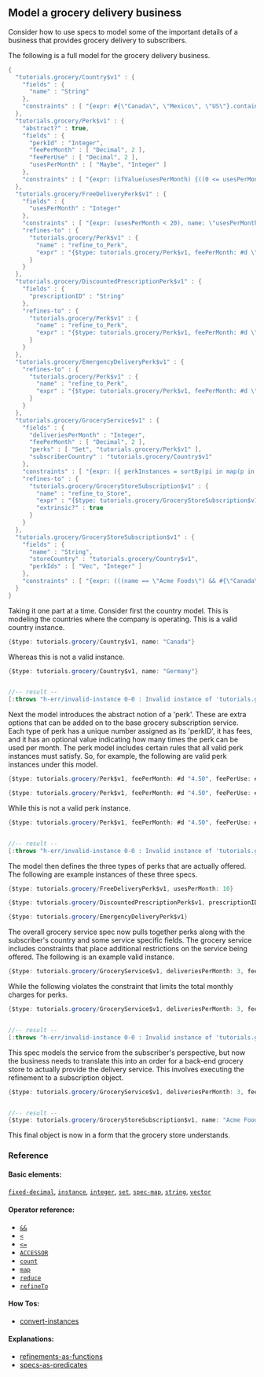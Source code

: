 <!---
  This markdown file was generated. Do not edit.
  -->

## Model a grocery delivery business

Consider how to use specs to model some of the important details of a business that provides grocery delivery to subscribers.

The following is a full model for the grocery delivery business.

```java
{
  "tutorials.grocery/Country$v1" : {
    "fields" : {
      "name" : "String"
    },
    "constraints" : [ "{expr: #{\"Canada\", \"Mexico\", \"US\"}.contains?(name), name: \"name_constraint\"}" ]
  },
  "tutorials.grocery/Perk$v1" : {
    "abstract?" : true,
    "fields" : {
      "perkId" : "Integer",
      "feePerMonth" : [ "Decimal", 2 ],
      "feePerUse" : [ "Decimal", 2 ],
      "usesPerMonth" : [ "Maybe", "Integer" ]
    },
    "constraints" : [ "{expr: (ifValue(usesPerMonth) {((0 <= usesPerMonth) && (usesPerMonth <= 999))} else {true}), name: \"usesPerMonth_limit\"}", "{expr: ((#d \"0.00\" <= feePerMonth) && (feePerMonth <= #d \"199.99\")), name: \"feePerMonth_limit\"}", "{expr: ((#d \"0.00\" <= feePerUse) && (feePerUse <= #d \"14.99\")), name: \"feePerUse_limit\"}" ]
  },
  "tutorials.grocery/FreeDeliveryPerk$v1" : {
    "fields" : {
      "usesPerMonth" : "Integer"
    },
    "constraints" : [ "{expr: (usesPerMonth < 20), name: \"usesPerMonth_limit\"}" ],
    "refines-to" : {
      "tutorials.grocery/Perk$v1" : {
        "name" : "refine_to_Perk",
        "expr" : "{$type: tutorials.grocery/Perk$v1, feePerMonth: #d \"2.99\", feePerUse: #d \"0.00\", perkId: 101, usesPerMonth: usesPerMonth}"
      }
    }
  },
  "tutorials.grocery/DiscountedPrescriptionPerk$v1" : {
    "fields" : {
      "prescriptionID" : "String"
    },
    "refines-to" : {
      "tutorials.grocery/Perk$v1" : {
        "name" : "refine_to_Perk",
        "expr" : "{$type: tutorials.grocery/Perk$v1, feePerMonth: #d \"3.99\", feePerUse: #d \"0.00\", perkId: 102}"
      }
    }
  },
  "tutorials.grocery/EmergencyDeliveryPerk$v1" : {
    "refines-to" : {
      "tutorials.grocery/Perk$v1" : {
        "name" : "refine_to_Perk",
        "expr" : "{$type: tutorials.grocery/Perk$v1, feePerMonth: #d \"0.00\", feePerUse: #d \"1.99\", perkId: 103, usesPerMonth: 2}"
      }
    }
  },
  "tutorials.grocery/GroceryService$v1" : {
    "fields" : {
      "deliveriesPerMonth" : "Integer",
      "feePerMonth" : [ "Decimal", 2 ],
      "perks" : [ "Set", "tutorials.grocery/Perk$v1" ],
      "subscriberCountry" : "tutorials.grocery/Country$v1"
    },
    "constraints" : [ "{expr: ({ perkInstances = sortBy(pi in map(p in perks)p.refineTo( tutorials.grocery/Perk$v1 ))pi.perkId; ((reduce( a = #d \"0.00\"; pi in perkInstances ) { (a + pi.feePerMonth) }) < #d \"6.00\") }), name: \"perk_sum\"}", "{expr: (perks.count() <= 2), name: \"perk_limit\"}", "{expr: ((#d \"5.99\" < feePerMonth) && (feePerMonth < #d \"12.99\")), name: \"feePerMonth_limit\"}" ],
    "refines-to" : {
      "tutorials.grocery/GroceryStoreSubscription$v1" : {
        "name" : "refine_to_Store",
        "expr" : "{$type: tutorials.grocery/GroceryStoreSubscription$v1, name: \"Acme Foods\", perkIds: map(p in sortBy(pi in map(p in perks)p.refineTo( tutorials.grocery/Perk$v1 ))pi.perkId)p.perkId, storeCountry: subscriberCountry}",
        "extrinsic?" : true
      }
    }
  },
  "tutorials.grocery/GroceryStoreSubscription$v1" : {
    "fields" : {
      "name" : "String",
      "storeCountry" : "tutorials.grocery/Country$v1",
      "perkIds" : [ "Vec", "Integer" ]
    },
    "constraints" : [ "{expr: (((name == \"Acme Foods\") && #{\"Canada\", \"Costa Rica\", \"US\"}.contains?(storeCountry.name)) || ((name == \"Good Foods\") && #{\"Mexico\", \"US\"}.contains?(storeCountry.name))), name: \"storeCountryServed\"}", "{expr: ((name == \"Acme Foods\") || (name == \"Good Foods\")), name: \"valid_stores\"}" ]
  }
}
```

Taking it one part at a time. Consider first the country model. This is modeling the countries where the company is operating. This is a valid country instance.

```java
{$type: tutorials.grocery/Country$v1, name: "Canada"}
```

Whereas this is not a valid instance.

```java
{$type: tutorials.grocery/Country$v1, name: "Germany"}


//-- result --
[:throws "h-err/invalid-instance 0-0 : Invalid instance of 'tutorials.grocery/Country$v1', violates constraints \"tutorials.grocery/Country$v1/name_constraint\""]
```

Next the model introduces the abstract notion of a 'perk'. These are extra options that can be added on to the base grocery subscription service. Each type of perk has a unique number assigned as its 'perkID', it has fees, and it has an optional value indicating how many times the perk can be used per month. The perk model includes certain rules that all valid perk instances must satisfy. So, for example, the following are valid perk instances under this model.

```java
{$type: tutorials.grocery/Perk$v1, feePerMonth: #d "4.50", feePerUse: #d "0.00", perkId: 1, usesPerMonth: 3}
```

```java
{$type: tutorials.grocery/Perk$v1, feePerMonth: #d "4.50", feePerUse: #d "1.40", perkId: 2}
```

While this is not a valid perk instance.

```java
{$type: tutorials.grocery/Perk$v1, feePerMonth: #d "4.50", feePerUse: #d "0.00", perkId: 1, usesPerMonth: 1000}


//-- result --
[:throws "h-err/invalid-instance 0-0 : Invalid instance of 'tutorials.grocery/Perk$v1', violates constraints \"tutorials.grocery/Perk$v1/usesPerMonth_limit\""]
```

The model then defines the three types of perks that are actually offered. The following are example instances of these three specs.

```java
{$type: tutorials.grocery/FreeDeliveryPerk$v1, usesPerMonth: 10}
```

```java
{$type: tutorials.grocery/DiscountedPrescriptionPerk$v1, prescriptionID: "ABC"}
```

```java
{$type: tutorials.grocery/EmergencyDeliveryPerk$v1}
```

The overall grocery service spec now pulls together perks along with the subscriber's country and some service specific fields. The grocery service includes constraints that place additional restrictions on the service being offered. The following is an example valid instance.

```java
{$type: tutorials.grocery/GroceryService$v1, deliveriesPerMonth: 3, feePerMonth: #d "9.99", perks: #{{$type: tutorials.grocery/FreeDeliveryPerk$v1, usesPerMonth: 1}}, subscriberCountry: {$type: tutorials.grocery/Country$v1, name: "Canada"}}
```

While the following violates the constraint that limits the total monthly charges for perks.

```java
{$type: tutorials.grocery/GroceryService$v1, deliveriesPerMonth: 3, feePerMonth: #d "9.99", perks: #{{$type: tutorials.grocery/DiscountedPrescriptionPerk$v1, prescriptionID: "XYZ:123"}, {$type: tutorials.grocery/FreeDeliveryPerk$v1, usesPerMonth: 1}}, subscriberCountry: {$type: tutorials.grocery/Country$v1, name: "Canada"}}


//-- result --
[:throws "h-err/invalid-instance 0-0 : Invalid instance of 'tutorials.grocery/GroceryService$v1', violates constraints \"tutorials.grocery/GroceryService$v1/perk_sum\""]
```

This spec models the service from the subscriber's perspective, but now the business needs to translate this into an order for a back-end grocery store to actually provide the delivery service. This involves executing the refinement to a subscription object.

```java
{$type: tutorials.grocery/GroceryService$v1, deliveriesPerMonth: 3, feePerMonth: #d "9.99", perks: #{{$type: tutorials.grocery/FreeDeliveryPerk$v1, usesPerMonth: 1}}, subscriberCountry: {$type: tutorials.grocery/Country$v1, name: "Canada"}}.refineTo( tutorials.grocery/GroceryStoreSubscription$v1 )


//-- result --
{$type: tutorials.grocery/GroceryStoreSubscription$v1, name: "Acme Foods", perkIds: [101], storeCountry: {$type: tutorials.grocery/Country$v1, name: "Canada"}}
```

This final object is now in a form that the grocery store understands.

### Reference

#### Basic elements:

[`fixed-decimal`](../halite_basic-syntax-reference-j.md#fixed-decimal), [`instance`](../halite_basic-syntax-reference-j.md#instance), [`integer`](../halite_basic-syntax-reference-j.md#integer), [`set`](../halite_basic-syntax-reference-j.md#set), [`spec-map`](../../halite_spec-syntax-reference.md), [`string`](../halite_basic-syntax-reference-j.md#string), [`vector`](../halite_basic-syntax-reference-j.md#vector)

#### Operator reference:

* [`&&`](../halite_full-reference-j.md#&&)
* [`<`](../halite_full-reference-j.md#_L)
* [`<=`](../halite_full-reference-j.md#_L_E)
* [`ACCESSOR`](../halite_full-reference-j.md#ACCESSOR)
* [`count`](../halite_full-reference-j.md#count)
* [`map`](../halite_full-reference-j.md#map)
* [`reduce`](../halite_full-reference-j.md#reduce)
* [`refineTo`](../halite_full-reference-j.md#refineTo)


#### How Tos:

* [convert-instances](../how-to/halite_convert-instances-j.md)


#### Explanations:

* [refinements-as-functions](../explanation/halite_refinements-as-functions-j.md)
* [specs-as-predicates](../explanation/halite_specs-as-predicates-j.md)


